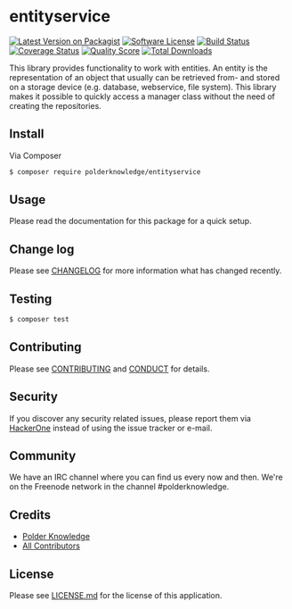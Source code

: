 # entityservice

[![Latest Version on Packagist][ico-version]][link-packagist]
[![Software License][ico-license]](LICENSE.md)
[![Build Status][ico-travis]][link-travis]
[![Coverage Status][ico-scrutinizer]][link-scrutinizer]
[![Quality Score][ico-code-quality]][link-code-quality]
[![Total Downloads][ico-downloads]][link-downloads]

This library provides functionality to work with entities. An entity is the representation of an object that usually can be retrieved from- and stored on a storage device (e.g. database, webservice, file system). This library makes it possible to quickly access a manager class without the need of creating the repositories.

## Install

Via Composer

``` bash
$ composer require polderknowledge/entityservice
```

## Usage

Please read the documentation for this package for a quick setup.

## Change log

Please see [CHANGELOG](CHANGELOG.md) for more information what has changed recently.

## Testing

``` bash
$ composer test
```

## Contributing

Please see [CONTRIBUTING](CONTRIBUTING.md) and [CONDUCT](CONDUCT.md) for details.

## Security

If you discover any security related issues, please report them via [HackerOne](https://hackerone.com/polderknowledge) 
instead of using the issue tracker or e-mail.

## Community

We have an IRC channel where you can find us every now and then. We're on the Freenode network in the
channel #polderknowledge.

## Credits

- [Polder Knowledge][link-author]
- [All Contributors][link-contributors]

## License

Please see [LICENSE.md][link-license] for the license of this application.

[ico-version]: https://img.shields.io/packagist/v/polderknowledge/entityservice.svg?style=flat-square
[ico-license]: https://img.shields.io/badge/license-MIT-brightgreen.svg?style=flat-square
[ico-travis]: https://img.shields.io/travis/polderknowledge/entityservice/master.svg?style=flat-square
[ico-scrutinizer]: https://img.shields.io/scrutinizer/coverage/g/polderknowledge/entityservice.svg?style=flat-square
[ico-code-quality]: https://img.shields.io/scrutinizer/g/polderknowledge/entityservice.svg?style=flat-square
[ico-downloads]: https://img.shields.io/packagist/dt/polderknowledge/entityservice.svg?style=flat-square

[link-packagist]: https://packagist.org/packages/polderknowledge/entityservice
[link-travis]: https://travis-ci.org/polderknowledge/entityservice
[link-scrutinizer]: https://scrutinizer-ci.com/g/polderknowledge/entityservice/code-structure
[link-code-quality]: https://scrutinizer-ci.com/g/polderknowledge/entityservice
[link-downloads]: https://packagist.org/packages/polderknowledge/entityservice
[link-author]: https://polderknowledge.com
[link-contributors]: ../../contributors
[link-license]: LICENSE.md

